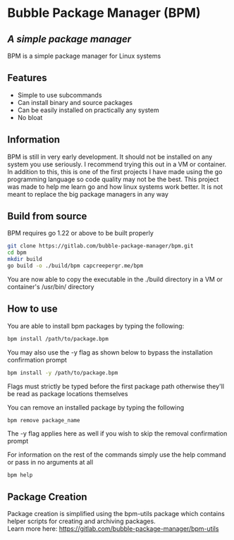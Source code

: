# Bubble Package Manager (BPM)
## _A simple package manager_

BPM is a simple package manager for Linux systems

## Features
- Simple to use subcommands
- Can install binary and source packages
- Can be easily installed on practically any system
- No bloat

## Information

BPM is still in very early development. It should not be installed on any system you use seriously. I recommend trying this out in a VM or container. In addition to this, this is one of the first projects I have made using the go programming language so code quality may not be the best. This project was made to help me learn go and how linux systems work better. It is not meant to replace the big package managers in any way

## Build from source

BPM requires go 1.22 or above to be built properly

```sh
git clone https://gitlab.com/bubble-package-manager/bpm.git
cd bpm
mkdir build
go build -o ./build/bpm capcreepergr.me/bpm
```
You are now able to copy the executable in the ./build directory in a VM or container's /usr/bin/ directory

## How to use

You are able to install bpm packages by typing the following:
```sh
bpm install /path/to/package.bpm
```
You may also use the -y flag as shown below to bypass the installation confirmation prompt
```sh
bpm install -y /path/to/package.bpm
```
Flags must strictly be typed before the first package path otherwise they'll be read as package locations themselves

You can remove an installed package by typing the following
```sh
bpm remove package_name
```
The -y flag applies here as well if you wish to skip the removal confirmation prompt

For information on the rest of the commands simply use the help command or pass in no arguments at all
```
bpm help
```

## Package Creation

Package creation is simplified using the bpm-utils package which contains helper scripts for creating and archiving packages. \
Learn more here: https://gitlab.com/bubble-package-manager/bpm-utils